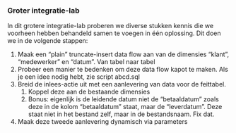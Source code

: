 ### Groter integratie-lab
In dit grotere integratie-lab proberen we diverse stukken kennis die we voorheen hebben behandeld samen te voegen in één oplossing. Dit doen we in de volgende stappen:

1. Maak een “plain” truncate-insert data flow aan van de dimensies “klant”, “medewerker” en “datum”. Van tabel naar tabel
2. Probeer een manier te bedenken om deze data flow kapot te maken. Als je een idee nodig hebt, zie script abcd.sql
3. Breid de inlees-actie uit met een aanlevering van data voor de feittabel.
	1. Koppel deze aan de bestaande dimensies
	2. Bonus: eigenlijk is de leidende datum niet de “betaaldatum” zoals deze in de kolom “betaaldatum” staat, maar de “leverdatum”. Deze staat niet in het bestand zelf, maar in de bestandsnaam. Fix dat.
4. Maak deze tweede aanlevering dynamisch via parameters
